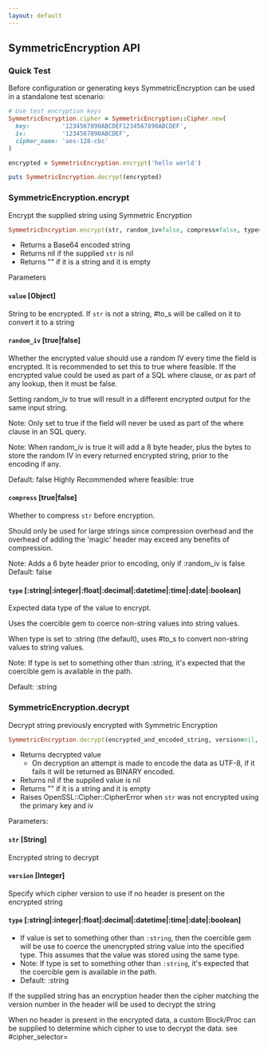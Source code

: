 ```yaml
---
layout: default
---
```


## SymmetricEncryption API

### Quick Test

Before configuration or generating keys SymmetricEncryption can be used in a
standalone test scenario:

```ruby
# Use test encryption keys
SymmetricEncryption.cipher = SymmetricEncryption::Cipher.new(
  key:         '1234567890ABCDEF1234567890ABCDEF',
  iv:          '1234567890ABCDEF',
  cipher_name: 'aes-128-cbc'
)

encrypted = SymmetricEncryption.encrypt('hello world')

puts SymmetricEncryption.decrypt(encrypted)
```

### SymmetricEncryption.encrypt

Encrypt the supplied string using Symmetric Encryption

```ruby
SymmetricEncryption.encrypt(str, random_iv=false, compress=false, type=:string)
```

- Returns a Base64 encoded string
- Returns nil if the supplied `str` is nil
- Returns "" if it is a string and it is empty

Parameters

#### `value` [Object]

String to be encrypted. If `str` is not a string, #to_s will be called on it
to convert it to a string

#### `random_iv` [true|false]

Whether the encrypted value should use a random IV every time the field is encrypted.
It is recommended to set this to true where feasible. If the encrypted
value could be used as part of a SQL where clause, or as part
of any lookup, then it must be false.

Setting random_iv to true will result in a different encrypted output for
the same input string.

Note: Only set to true if the field will never be used as part of
  the where clause in an SQL query.

Note: When random_iv is true it will add a 8 byte header, plus the bytes
  to store the random IV in every returned encrypted string, prior to the
  encoding if any.

Default: false
Highly Recommended where feasible: true

#### `compress` [true|false]

Whether to compress `str` before encryption.

Should only be used for large strings since compression overhead and
the overhead of adding the 'magic' header may exceed any benefits of
compression.

Note: Adds a 6 byte header prior to encoding, only if :random_iv is false
Default: false

#### `type` [:string|:integer|:float|:decimal|:datetime|:time|:date|:boolean]

Expected data type of the value to encrypt.

Uses the coercible gem to coerce non-string values into string values.

When type is set to :string (the default), uses #to_s to convert
non-string values to string values.

Note: If type is set to something other than :string, it's expected that
  the coercible gem is available in the path.

Default: :string

### SymmetricEncryption.decrypt

Decrypt string previously encrypted with Symmetric Encryption

```ruby
SymmetricEncryption.decrypt(encrypted_and_encoded_string, version=nil, type=:string)
```

- Returns decrypted value
   - On decryption an attempt is made to encode the data as UTF-8, if it fails it
     will be returned as BINARY encoded.
- Returns nil if the supplied value is nil
- Returns "" if it is a string and it is empty
- Raises OpenSSL::Cipher::CipherError when `str` was not encrypted using
the primary key and iv

Parameters:

#### `str` [String]

Encrypted string to decrypt

#### `version` [Integer]

Specify which cipher version to use if no header is present on the encrypted string

#### `type` [:string|:integer|:float|:decimal|:datetime|:time|:date|:boolean]

- If value is set to something other than `:string`, then the coercible gem
  will be use to coerce the unencrypted string value into the specified
  type. This assumes that the value was stored using the same type.
- Note: If type is set to something other than `:string`, it's expected
  that the coercible gem is available in the path.
- Default: :string

If the supplied string has an encryption header then the cipher matching
the version number in the header will be used to decrypt the string

When no header is present in the encrypted data, a custom Block/Proc can
be supplied to determine which cipher to use to decrypt the data.
see #cipher_selector=

